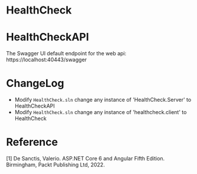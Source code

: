 # HealthCheck


# HealthCheckAPI
The Swagger UI default endpoint for the web api:
https://localhost:40443/swagger

# ChangeLog
- Modify `HealthCheck.sln` change any instance of 'HealthCheck.Server' to HealthCheckAPI
- Modify `HealthCheck.sln` change any instance of 'healthcheck.client' to HealthCheck

# Reference 
[1] De Sanctis, Valerio. ASP.NET Core 6 and Angular Fifth Edition. Birmingham, Packt Publishing Ltd, 2022.
